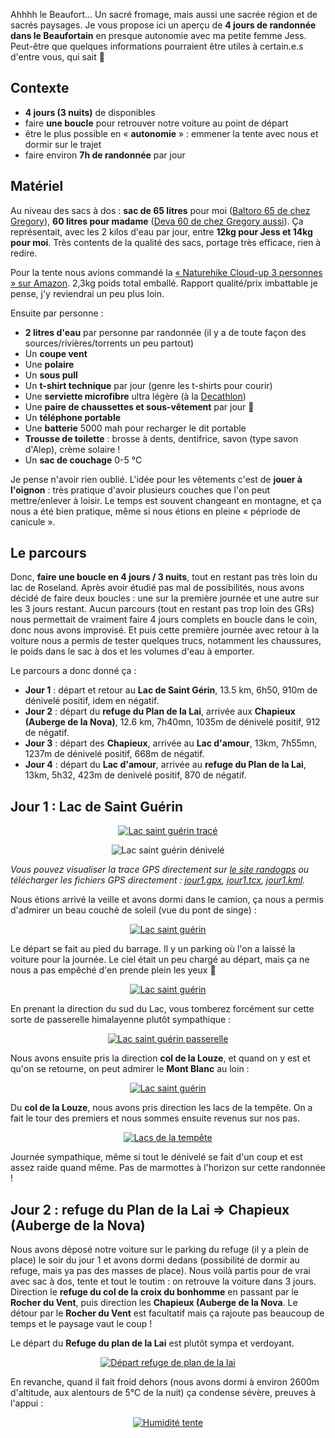 <!-- 
.. title: Randonner 4 jours dans le beaufortain
.. slug: randonner-4-jours-dans-le-beaufortain
.. date: 2018-08-04 09:12:00+02:00
.. tags: Randonnée, Nature
.. category: 
.. link: 
.. description: 
.. type: text
-->

Ahhhh le Beaufort… Un sacré fromage, mais aussi une sacrée région et de sacrés paysages. Je vous propose ici un aperçu de __4 jours de randonnée dans le Beaufortain__ en presque autonomie avec ma petite femme Jess. Peut-être que quelques informations pourraient être utiles à certain.e.s d'entre vous, qui sait 🙂

<!-- TEASER_END -->

## Contexte

- **4 jours (3 nuits)** de disponibles
- faire **une boucle** pour retrouver notre voiture au point de départ
- être le plus possible en « **autonomie** » : emmener la tente avec nous et dormir sur le trajet
- faire environ **7h de randonnée** par jour

## Matériel

Au niveau des sacs à dos : __sac de 65 litres__ pour moi ([Baltoro 65 de chez Gregory](https://www.i-trekkings.net/test-outdoor/test-sac-a-dos-gregory-baltoro-65/)), __60 litres pour madame__ ([Deva 60 de chez Gregory aussi](https://eu.gregorypacks.com/fr-fr/deva-60-s/65033.html)). Ça représentait, avec les 2 kilos d'eau par jour, entre __12kg pour Jess et 14kg pour moi__. Très contents de la qualité des sacs, portage très efficace, rien à redire.

Pour la tente nous avions commandé la [« Naturehike Cloud-up 3 personnes » sur Amazon](https://www.amazon.fr/gp/product/B074HWCDM6/). 2,3kg poids total emballé. Rapport qualité/prix imbattable je pense, j'y reviendrai un peu plus loin.

Ensuite par personne :

- **2 litres d'eau** par personne par randonnée (il y a de toute façon des sources/rivières/torrents un peu partout)
- Un **coupe vent**
- Une **polaire**
- Un **sous pull**
- Un **t-shirt technique** par jour (genre les t-shirts pour courir)
- Une **serviette microfibre** ultra légère (à la [Decathlon](https://www.decathlon.fr/serviette-microfibre-rose-xl-id_8402378.html))
- Une **paire de chaussettes et sous-vêtement** par jour 🙂
- Un **téléphone portable**
- Une **batterie** 5000 mah pour recharger le dit portable
- **Trousse de toilette** : brosse à dents, dentifrice, savon (type savon d'Alep), crème solaire !
- Un **sac de couchage** 0-5 °C

Je pense n'avoir rien oublié. L'idée pour les vêtements c'est de __jouer à l'oignon__ : très pratique d'avoir plusieurs couches que l'on peut mettre/enlever à loisir. Le temps est souvent changeant en montagne, et ça nous a été bien pratique, même si nous étions en pleine « pépriode de canicule ».

## Le parcours

Donc, __faire une boucle en 4 jours / 3 nuits__, tout en restant pas très loin du lac de Roseland. Après avoir étudié pas mal de possibilités, nous avons décidé de faire deux boucles : une sur la première journée et une autre sur les 3 jours restant. Aucun parcours (tout en restant pas trop loin des GRs) nous permettait de vraiment faire 4 jours complets en boucle dans le coin, donc nous avons improvisé. Et puis cette première journée avec retour à la voiture nous a permis de tester quelques trucs, notamment les chaussures, le poids dans le sac à dos et les volumes d'eau à emporter.

Le parcours a donc donné ça :

- **Jour 1** : départ et retour au **Lac de Saint Gérin**, 13.5 km, 6h50, 910m de dénivelé positif, idem en négatif.
- **Jour 2** : départ du **refuge du Plan de la Lai**, arrivée aux **Chapieux (Auberge de la Nova)**, 12.6 km, 7h40mn, 1035m de dénivelé positif, 912 de négatif.
- **Jour 3** : départ des **Chapieux**, arrivée au **Lac d'amour**, 13km, 7h55mn, 1237m de dénivelé positif, 668m de négatif.
- **Jour 4** : départ du **Lac d'amour**, arrivée au **refuge du Plan de la Lai**, 13km, 5h32, 423m de denivelé positif, 870 de négatif.

## Jour 1 : Lac de Saint Guérin


<p style="text-align:center;">
<a href="/images/randonnee_beaufortain/lac_saint_guerin_trace.png"><img src="/images/randonnee_beaufortain/lac_saint_guerin_trace.png" alt="Lac saint guérin tracé" /></a>
</p>


<p style="text-align:center;">
<img src="/images/randonnee_beaufortain/lac_saint_guerin_denivele.png" alt="Lac saint guérin dénivelé" />
</p>

_Vous pouvez visualiser la trace GPS directement sur [le site randogps](https://www.randogps.net/visutrace-topo.php?id=74916) ou télécharger les fichiers GPS directement : <a href="/resources/maps/jour1.gpx">jour1.gpx</a>, <a href="/resources/maps/jour1.tcx">jour1.tcx</a>, <a href="/resources/maps/jour1.tcx">jour1.kml</a>._

Nous étions arrivé la veille et avons dormi dans le camion, ça nous a permis d'admirer un beau couché de soleil (vue du pont de singe) :


<p style="text-align:center;">
<a href="/images/randonnee_beaufortain/lac_saint_guerin_chouche_soleil.jpg"><img src="/images/randonnee_beaufortain/lac_saint_guerin_couche_soleil_small.jpg" alt="Lac saint guérin" /></a>
</p>

Le départ se fait au pied du barrage. Il y un parking où l'on a laissé la voiture pour la journée. Le ciel était un peu chargé au départ, mais ça ne nous a pas empêché d'en prende plein les yeux 🙂

<p style="text-align:center;">
<a href="/images/randonnee_beaufortain/lac_saint_guerin_2.jpg"><img src="/images/randonnee_beaufortain/lac_saint_guerin_2_small.jpg" alt="Lac saint guérin" /></a>
</p>

En prenant la direction du sud du Lac, vous tomberez forcément sur cette sorte de passerelle himalayenne plutôt sympathique :

<p style="text-align:center;">
<a href="/images/randonnee_beaufortain/lac_saint_passerelle.jpg"><img src="/images/randonnee_beaufortain/lac_saint_guerin_passerelle_small.jpg" alt="Lac saint guérin passerelle" /></a>
</p>

Nous avons ensuite pris la direction __col de la Louze__, et quand on y est et qu'on se retourne, on peut admirer le **Mont Blanc** au loin :

<p style="text-align:center;">
<a href="/images/randonnee_beaufortain/lac_saint_guerin_3.jpg"><img src="/images/randonnee_beaufortain/lac_saint_guerin_3_small.jpg" alt="Lac saint guérin" /></a>
</p>

Du **col de la Louze**, nous avons pris direction les lacs de la tempête. On a fait le tour des premiers et nous sommes ensuite revenus sur nos pas.

<p style="text-align:center;">
<a href="/images/randonnee_beaufortain/lacs_de_la_tempete.jpg"><img src="/images/randonnee_beaufortain/lacs_de_la_tempete_small.jpg" alt="Lacs de la tempête" /></a>
</p>

Journée sympathique, même si tout le dénivelé se fait d'un coup et est assez raide quand même. Pas de marmottes à l'horizon sur cette randonnée !


## Jour 2 : refuge du Plan de la Lai => Chapieux (Auberge de la Nova)

Nous avons déposé notre voiture sur le parking du refuge (il y a plein de place) le soir du jour 1 et avons dormi dedans (possibilité de dormir au refuge, mais ya pas des masses de place). Nous voilà partis pour de vrai avec sac à dos, tente et tout le toutim : on retrouve la voiture dans 3 jours. Direction  le **refuge du col de la croix du bonhomme** en passant par le **Rocher du Vent**, puis direction les **Chapieux (Auberge de la Nova**. Le détour par le **Rocher du Vent** est facultatif mais ça rajoute pas beaucoup de temps et le paysage vaut le coup !

Le départ du **Refuge du plan de la Lai** est plutôt sympa et verdoyant.


<p style="text-align:center;">
<a href="/images/randonnee_beaufortain/refuge_plan_de_la_lai_depart.jpg"><img src="/images/randonnee_beaufortain/refuge_plan_de_la_lai_depart_small.jpg" alt="Départ refuge de plan de la lai" /></a>
</p>

 En revanche, quand il fait froid dehors (nous avons dormi à environ 2600m d'altitude, aux alentours de 5°C de la nuit) ça condense sévère, preuves à l'appui :

<p style="text-align:center;">
<a href="/images/randonnee_beaufortain/tente_humidite.jpg"><img src="/images/randonnee_beaufortain/tente_humidite_small.jpg" alt="Humidité tente" /></a>
</p>


